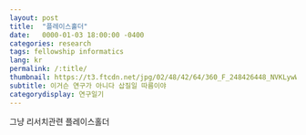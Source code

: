 ```yaml
---
layout: post
title:  "플레이스홀더"
date:   0000-01-03 18:00:00 -0400
categories: research
tags: fellowship informatics
lang: kr
permalink: /:title/
thumbnail: https://t3.ftcdn.net/jpg/02/48/42/64/360_F_248426448_NVKLywWqArG2ADUxDq6QprtIzsF82dMF.jpg
subtitle: 이거슨 연구가 아니다 삽질일 따름이야
categorydisplay: 연구일기
---
```


그냥 리서치관련 플레이스홀더
